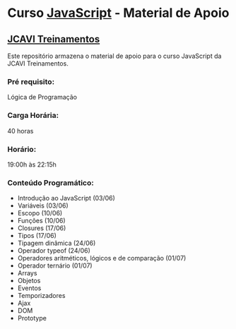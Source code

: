 # Curso [JavaScript](https://www.jcavitreinamentos.com.br/javascript) - Material de Apoio
## [JCAVI Treinamentos](https://www.jcavitreinamentos.com.br)

Este repositório armazena o material de apoio para o curso JavaScript da JCAVI Treinamentos.

### Pré requisito:
Lógica de Programação

### Carga Horária:
40 horas

### Horário:
19:00h às 22:15h

### Conteúdo Programático:
* Introdução ao JavaScript (03/06)
* Variáveis (03/06)
* Escopo (10/06)
* Funções (10/06)
* Closures (17/06)
* Tipos (17/06)
* Tipagem dinâmica (24/06)
* Operador typeof (24/06)
* Operadores aritméticos, lógicos e de comparação (01/07)
* Operador ternário (01/07)
* Arrays
* Objetos
* Eventos
* Temporizadores
* Ajax
* DOM
* Prototype
